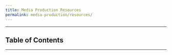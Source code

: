 ```yaml
---
title: Media Production Resources
permalink: media-production/resources/
---
```




___



## Table of Contents



___



